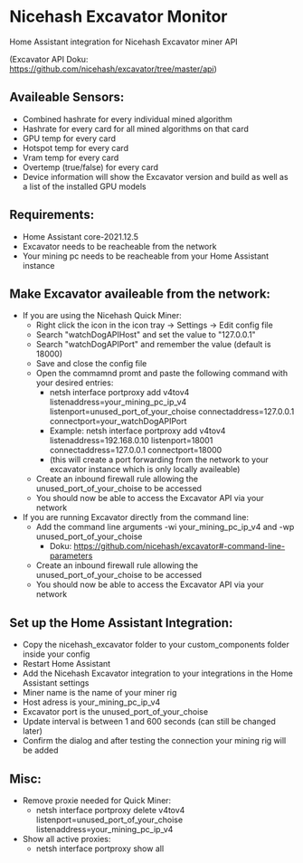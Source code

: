 # Nicehash Excavator Monitor
Home Assistant integration for Nicehash Excavator miner API

(Excavator API Doku: https://github.com/nicehash/excavator/tree/master/api)


Availeable Sensors:
------
 - Combined hashrate for every individual mined algorithm
 - Hashrate for every card for all mined algorithms on that card
 - GPU temp for every card
 - Hotspot temp for every card
 - Vram temp for every card
 - Overtemp (true/false) for every card
 - Device information will show the Excavator version and build as well as a list of the installed GPU models

Requirements:
------
- Home Assistant core-2021.12.5
- Excavator needs to be reacheable from the network
- Your mining pc needs to be reacheable from your Home Assistant instance


Make Excavator availeable from the network:
------
 - If you are using the Nicehash Quick Miner:
   - Right click the icon in the icon tray -> Settings -> Edit config file
   - Search "watchDogAPIHost" and set the value to "127.0.0.1"
   - Search "watchDogAPIPort" and remember the value (default is 18000)
   - Save and close the config file
   - Open the commamnd promt and paste the following command with your desired entries:
     - netsh interface portproxy add v4tov4 listenaddress=your_mining_pc_ip_v4 listenport=unused_port_of_your_choise connectaddress=127.0.0.1 connectport=your_watchDogAPIPort
     - Example: netsh interface portproxy add v4tov4 listenaddress=192.168.0.10 listenport=18001 connectaddress=127.0.0.1 connectport=18000
     - (this will create a port forwarding from the network to your excavator instance which is only locally availeable)
   - Create an inbound firewall rule allowing the unused_port_of_your_choise to be accessed
   - You should now be able to access the Excavator API via your network
 - If you are running Excavator directly from the command line:
   - Add the command line arguments -wi your_mining_pc_ip_v4 and -wp unused_port_of_your_choise
     - Doku: https://github.com/nicehash/excavator#-command-line-parameters
   - Create an inbound firewall rule allowing the unused_port_of_your_choise to be accessed
   - You should now be able to access the Excavator API via your network


Set up the Home Assistant Integration:
------
  - Copy the nicehash_excavator folder to your custom_components folder inside your config
  - Restart Home Assistant
  - Add the Nicehash Excavator integration to your integrations in the Home Assistant settings
  - Miner name is the name of your miner rig
  - Host adress is your_mining_pc_ip_v4
  - Excavator port is the unused_port_of_your_choise
  - Update interval is between 1 and 600 seconds (can still be changed later)
  - Confirm the dialog and after testing the connection your mining rig will be added

Misc:
------
 - Remove proxie needed for Quick Miner:
   - netsh interface portproxy delete v4tov4 listenport=unused_port_of_your_choise listenaddress=your_mining_pc_ip_v4
 - Show all active proxies:
   - netsh interface portproxy show all
